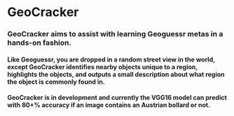 # GeoCracker

### GeoCracker aims to assist with learning Geoguessr metas in a hands-on fashion. 
#### Like Geoguessr, you are dropped in a random street view in the world, except GeoCracker identifies nearby objects unique to a region, highlights the objects, and outputs a small description about what region the object is commonly found in.
#### GeoCracker is in development and currently the VGG16 model can predict with 80+% accuracy if an image contains an Austrian bollard or not.

